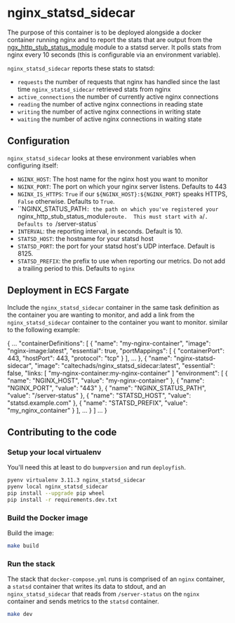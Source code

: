 # nginx_statsd_sidecar

The purpose of this container is to be deployed alongside a docker container
running nginx and to report the stats that are output from the
[ngx_http_stub_status_module](http://nginx.org/en/docs/http/ngx_http_stub_status_module.html)
module to a statsd server.  It polls stats from nginx every 10 seconds (this is
configurable via an environment variable).

`nginx_statsd_sidecar` reports these stats to statsd:

* `requests` the number of requests that nginx has handled since the last time
  `nginx_statsd_sidecar` retrieved stats from nginx
* `active_connections` the number of currently active nginx connections
* `reading` the number of active nginx connections in reading state
* `writing` the number of active nginx connections in writing state
* `waiting` the number of active nginx connections in waiting state

## Configuration

`nginx_statsd_sidecar` looks at these environment variables when configuring itself:

* `NGINX_HOST`: The host name for the nginx host you want to monitor
* `NGINX_PORT`: The port on which your nginx server listens.  Defaults to 443
* `NGINX_IS_HTTPS`: ``True`` if our `${NGINX_HOST}:${NGINX_PORT}` speaks HTTPS,
  ``False`` otherwise. Defaults to ``True``.
* ``NGINX_STATUS_PATH`: the path on which you've registered your
  `nginx_http_stub_status_module` route.  This must start with a `/`. Defaults
  to `/server-status`
* `INTERVAL`: the reporting interval, in seconds. Default is 10.
* `STATSD_HOST`: the hostname for your statsd host
* `STATSD_PORT`: the port for your statsd host's UDP interface.  Default is 8125.
* `STATSD_PREFIX`: the prefix to use when reporting our metrics.  Do not add a
  trailing period to this.  Defaults to `nginx`

## Deployment in ECS Fargate

Include the `nginx_statsd_sidecar` container in the same task definition as the
container you are wanting to monitor, and add a link from the
`nginx_statsd_sidecar` container to the container you want to monitor.  similar
to the following example:

{
    ...
    "containerDefinitions": [
        {
            "name": "my-nginx-container",
            "image": "nginx-image:latest",
            "essential": true,
            "portMappings": [
                {
                    "containerPort": 443,
                    "hostPort": 443,
                    "protocol": "tcp"
                }
            ],
            ...
        },
        {
            "name": "nginx-statsd-sidecar",
            "image": "caltechads/nginx_statsd_sidecar:latest",
            "essential": false,
            "links: [
                "my-nginx-container:my-nginx-container"
            ]
            "environment": [
                {
                    "name": "NGINX_HOST",
                    "value": "my-nginx-container"
                },
                {
                    "name": "NGINX_PORT",
                    "value": "443"
                },
                {
                    "name": "NGINX_STATUS_PATH",
                    "value": "/server-status"
                },
                {
                    "name": "STATSD_HOST",
                    "value": "statsd.example.com"
                },
                {
                    "name": "STATSD_PREFIX",
                    "value": "my_nginx_container"
                }
            ],
            ...
        }
    ]
    ...
}

## Contributing to the code

### Setup your local virtualenv

You'll need this at least to do `bumpversion` and run `deployfish`.

```bash
pyenv virtualenv 3.11.3 nginx_statsd_sidecar
pyenv local nginx_statsd_sidecar
pip install --upgrade pip wheel
pip install -r requirements.dev.txt
```

### Build the Docker image

Build the image:

```bash
make build
```

### Run the stack

The stack that `docker-compose.yml` runs is comprised of an `nginx` container, a
`statsd` container that writes its data to stdout, and an `nginx_statsd_sidecar`
that reads from `/server-status` on the `nginx` container and sends metrics to
the `statsd` container.

```bash
make dev
```
